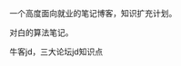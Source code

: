 一个高度面向就业的笔记博客，知识扩充计划。

对白的算法笔记。

牛客jd，三大论坛jd知识点















































































